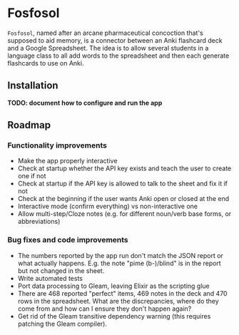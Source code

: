 # Fosfosol

`Fosfosol`, named after an arcane pharmaceutical concoction that's supposed to aid memory, is a connector between an Anki flashcard deck and a Google Spreadsheet. The idea is to allow several students in a language class to all add words to the spreadsheet and then each generate flashcards to use on Anki.

## Installation

**TODO: document how to configure and run the app**

## Roadmap

### Functionality improvements

* Make the app properly interactive
* Check at startup whether the API key exists and teach the user to create one if not
* Check at startup if the API key is allowed to talk to the sheet and fix it if not
* Check at the beginning if the user wants Anki open or closed at the end
* Interactive mode (confirm everything) vs non-interactive one
* Allow multi-step/Cloze notes (e.g. for different noun/verb base forms, or abbreviations)

### Bug fixes and code improvements

* The numbers reported by the app run don't match the JSON report or what actually happens. E.g. the note "pime (b-)/blind" is in the report but not changed in the sheet.
* Write automated tests
* Port data processing to Gleam, leaving Elixir as the scripting glue
* There are 468 reported "perfect" items, 469 notes in the deck and 470 rows in the spreadsheet. What are the discrepancies, where do they come from and how can I ensure they don't happen again?
* Get rid of the Gleam transitive dependency warning (this requires patching the Gleam compiler).
